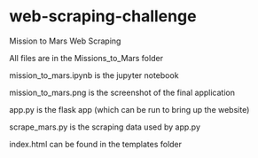 # web-scraping-challenge
Mission to Mars Web Scraping

All files are in the Missions_to_Mars folder

mission_to_mars.ipynb is the jupyter notebook

mission_to_mars.png is the screenshot of the final application

app.py is the flask app (which can be run to bring up the website)

scrape_mars.py is the scraping data used by app.py

index.html can be found in the templates folder

